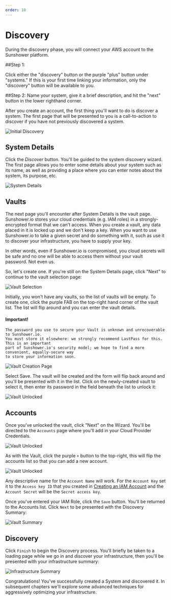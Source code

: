 ```yaml
---
order: 10
---
```

# Discovery

During the discovery phase, you will connect your AWS account to the Sunshower platform.

##Step 1:

Click either the "discovery" button or the purple "plus" button under "systems." If this is your first time linking your information, only the "discovery" button will be available to you. 

##Step 2:
Name your system, give it a brief description, and hit the "next" button in the lower righthand corner.

After you create an account, the first thing you'll want to do is discover a system.  The first page that will be presented
to you is a call-to-action to discover if you have not previously discovered a system.

![Initial Discovery](./imgs/discovery/discover-initial.png)

## System Details

Click the _Discover_ button.  You'll be guided to the system discovery wizard.  The first page allows you to enter some
details about your system such as its name, as well as providing a place where you can enter notes about the system, 
its purpose, etc.

![System Details](./imgs/discovery/system-details.png)


## Vaults

The next page you'll encounter after System Details is the vault page.  Sunshower.io stores your cloud credentials (e.g. IAM roles)
in a strongly-encrypted format that we can't access.  When you create a vault, any data placed in it is locked up and we
don't keep a key.  When you want to use Sunshower.io to take a given secret and do something with it, such as use it to discover
your infrastructure, you have to supply your key. 

In other words, even if Sunshower.io is compromised, you cloud secrets will be safe and no one will be able to access them
without your vault password.  Not even us.

So, let's create one.  If you're still on the System Details page, click "Next" to continue to the vault selection page:

![Vault Selection](./imgs/discovery/vault-page.png)


Initially, you won't have any vaults, so the list of vaults will be empty.  To create one, click the purple FAB on the
top-right hand corner of the vault list.  The list will flip around and you can enter the vault details.

#### Important!

```
The password you use to secure your Vault is unknown and unrecoverable to Sunshower.io. 
You must store it elsewhere: we strongly recommend LastPass for this.  This is an important
part of Sunshower.io's security model; we hope to find a more convenient, equally-secure way 
to store your information soon.
```

![Vault Creation Page](./imgs/discovery/vault-creation-page.png)

Select Save.  The vault will be created and the form will flip back around and you'll be presented with it in the list.
Click on the newly-created vault to select it, then enter its password in the field beneath the list to unlock it:

![Vault Unlocked](./imgs/discovery/vault-unlocked.png)



## Accounts

Once you've unlocked the vault, click "Next" on the Wizard.  You'll be directed to the `Accounts` page where you'll add
in your Cloud Provider Credentials.

![Vault Unlocked](./imgs/discovery/discover-add-account.png)

As with the Vault, click the purple `+` button to the top-right, this will flip the accounts list so that you can 
add a new account.

![Vault Unlocked](./imgs/discovery/aws-add-account.png)

Any descriptive name for the `Account Name` will work.  For the `Account Key` set it to the `Access key ID` that 
you created in [Creating an IAM Account](/pages/en/guide/before-you-begin.html#amazon-web-services-identity-access-management-iam)
and the `Account Secret` will be the `Secret access key`.


Once you've entered your IAM Role, click the `Save` button.  You'll be returned to the Accounts list.  Click `Next` to be
presented with the Discovery Summary:


![Vault Summary](./imgs/discovery/vault-summary.png)

## Discovery

Click `Finish` to begin the Discovery process.  You'll briefly be taken to a loading page while we go in and discover your
infrastructure, then you'll be presented with your infrastructure summary:

![Infrastructure Summary](./imgs/discovery/infrastructure-summary.png)


Congratulations!  You've successfully created a System and discovered it.  In subsequent chapters we'll explore some 
advanced techniques for aggressively optimizing your infrastructure.
